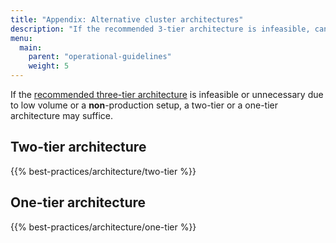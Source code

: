 ```yaml
---
title: "Appendix: Alternative cluster architectures"
description: "If the recommended 3-tier architecture is infeasible, can use a 2-cluster or a 1-cluster pattern."
menu:
  main:
    parent: "operational-guidelines"
    weight: 5
---
```


If the [recommended three-tier
architecture](/manage/operational-guidelines/#three-tier-architecture)
is infeasible or unnecessary due to low volume or a **non**-production setup, a
two-tier or a one-tier architecture may suffice.

## Two-tier architecture

{{% best-practices/architecture/two-tier %}}

## One-tier architecture

{{% best-practices/architecture/one-tier %}}
